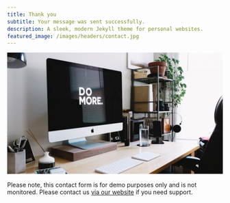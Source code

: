 ```yaml
---
title: Thank you
subtitle: Your message was sent successfully.
description: A sleek, modern Jekyll theme for personal websites.
featured_image: /images/headers/contact.jpg
---
```


![](/images/demo/about.jpg)

Please note, this contact form is for demo purposes only and is not monitored. Please contact us [via our website](https://jekyllthemes.io) if you need support.
